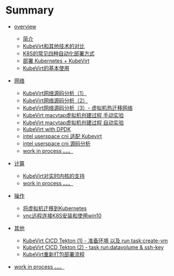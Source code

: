 # Summary

- [overview]()
  - [简介](./overview/intro.md)
  - [KubeVirt和其他技术的对比](./overview/technology-comparison.md)
  - [K8S的常见四种自动化部署方式](./overview/k8s-4-deploy.md) 
  - [部署 Kubernetes + KubeVirt](./overview/deploy-kubevirt.md)
  - [KubeVirt的基本使用](./overview/basic-use.md)



- [网络]()
  - [KubeVirt网络源码分析（1）](./network/virt-lancher-nw.md)
  - [KubeVirt网络源码分析（2）](./network/virt-lancher-nw2.md)
  - [KubeVirt网络源码分析（3）- 虚拟机热迁移网络](./network/virt-lancher-nw3.md)
  - [KubeVirt macvtap虚拟机创建过程 手动实验](./network/macvtap-lab.md)
  - [KubeVirt macvtap虚拟机创建过程 自动实验](./network/macvtap-auto.md)
  - [KubeVirt with DPDK](./network/kubevirt-with-dpdk.md)
  - [intel userspace cni 适配 Kubevirt](./network/userspace-cni-for-kubevirt.md)
  - [intel userspace cni 源码分析](./network/userspace-cni-code.md)
  - [work in process 。。。]()


- [计算]()
  - [KubeVirt对实时内核的支持](./compute/kubevirt-rt.md)
  - [work in process 。。。]()


- [操作]()
  - [将虚拟机迁移到Kubernetes](./op/vm-to-k8s.md)
  - [vnc远程连接K8S安装和使用win10](./op/k8s-vnc-win10.md)


- [其他]()
  - [KubeVirt CICD Tekton (1) - 准备环境 以及 run task:create-vm](./other/kubevirt-tekton-1.md)
  - [KubeVirt CICD Tekton (2) - task run:datavolume & ssh-key](./other/kubevirt-tekton-2.md)
  - [KubeVirt重新打包部署流程](./other/kubevirt-make.md)


- [work in process 。。。]()